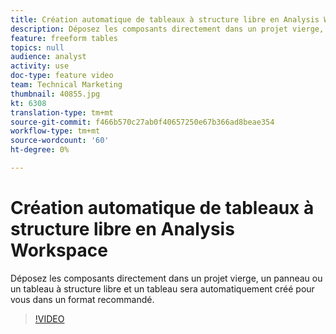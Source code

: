 ```yaml
---
title: Création automatique de tableaux à structure libre en Analysis Workspace
description: Déposez les composants directement dans un projet vierge, un panneau ou un tableau à structure libre et un tableau sera automatiquement créé pour vous dans un format recommandé.
feature: freeform tables
topics: null
audience: analyst
activity: use
doc-type: feature video
team: Technical Marketing
thumbnail: 40855.jpg
kt: 6308
translation-type: tm+mt
source-git-commit: f466b570c27ab0f40657250e67b366ad8beae354
workflow-type: tm+mt
source-wordcount: '60'
ht-degree: 0%

---
```



# Création automatique de tableaux à structure libre en Analysis Workspace

Déposez les composants directement dans un projet vierge, un panneau ou un tableau à structure libre et un tableau sera automatiquement créé pour vous dans un format recommandé.

>[!VIDEO](https://video.tv.adobe.com/v/40855/?quality=12&learn=on)
